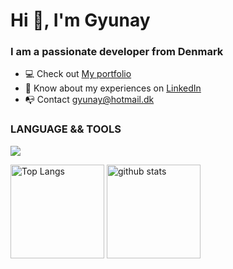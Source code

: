 <h1 align="left">Hi 👋, I'm Gyunay</h1>
<h3 align="left">I am a passionate developer from Denmark</h3>

<ul>
  <li>💻 Check out <a href="https://gyunay-kadirov.com/">My portfolio</a></li>
  <li>📄 Know about my experiences on <a href="https://www.linkedin.com/in/gyunayK" target="blank">LinkedIn</a></li>
  <li>📭 Contact <a href="mailto:gyunay@hotmail.dk">gyunay@hotmail.dk</a></li>
</ul>

<!--- Skills --->
<h3 align="left">LANGUAGE && TOOLS</h3>
  <a href="https://skillicons.dev">
    <img src="https://skillicons.dev/icons?i=react,redux,ts,js,nextjs,nodejs,express,mongodb,docker,materialui,styledcomponents,tailwind,sass,bootstrap,html,css,vercel,git,figma" />
 </a>
<br>

<!--- Status & lamguage --->
<p align="left"> 
  <img alt="Top Langs" height="150px" src="https://github-readme-stats.vercel.app/api?username=gyunayK&show_icons=true&theme=radical" />
  <img alt="github stats" height="150px" src="https://github-readme-stats.vercel.app/api/top-langs/?username=gyunayK&layout=compact&theme=omni" />
</p>
<br>
